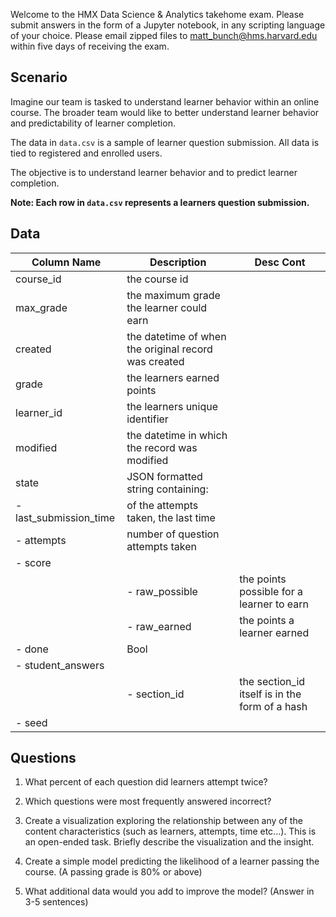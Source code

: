 Welcome to the HMX Data Science & Analytics takehome exam. Please submit answers in the form of a Jupyter notebook, in any scripting language of your choice. Please email zipped files to matt_bunch@hms.harvard.edu within five days of receiving the exam.

## Scenario

Imagine our team is tasked to understand learner behavior within an online course. The broader team would like to better understand learner behavior and predictability of learner completion.

The data in `data.csv` is a sample of learner question submission. All data is tied to registered and enrolled users.

The objective is to understand learner behavior and to predict learner completion. 

**Note: Each row in `data.csv` represents a learners question submission.**

## Data

| Column Name     | Description       | Desc Cont      |
| --------------- | ----------------- | -------------- |
| course_id | the course id
| max_grade | the maximum grade the learner could earn
| created | the datetime of when the original record was created
| grade | the learners earned points
| learner_id | the learners unique identifier
| modified | the datetime in which the record was modified
| state | JSON formatted string containing:
|    - last_submission_time | of the attempts taken, the last time
|    - attempts | number of question attempts taken 
|    - score|
|        |- raw_possible | the points possible for a learner to earn
|        |- raw_earned | the points a learner earned
|   - done | Bool
|   - student_answers|
|        |- section_id | the section_id itself is in the form of a hash
|    - seed| 


## Questions

1. What percent of each question did learners attempt twice?

2. Which questions were most frequently answered incorrect?

3. Create a visualization exploring the relationship between any of the content characteristics (such as learners, attempts, time etc...). This is an open-ended task. Briefly describe the visualization and the insight.

4. Create a simple model predicting the likelihood of a learner passing the course. (A passing grade is 80% or above)

5. What additional data would you add to improve the model? (Answer in 3-5 sentences)
